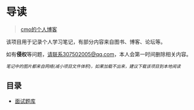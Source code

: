 # 导读

> [cmo的个人博客](https://ashiamd.github.io/docsify-notes/)

该项目用于记录个人学习笔记，有部分内容来自图书、博客、论坛等。

如有**侵权**等问题，请联系307502005@qq.com，本人会第一时间删除相关内容。

*<small>笔记中的图片都来自网络(减小项目文件体积)，如果加载不出来，建议下载该项目到本地阅读</small>*

## 目录

* [面试题库](/面试题库/README.md)
